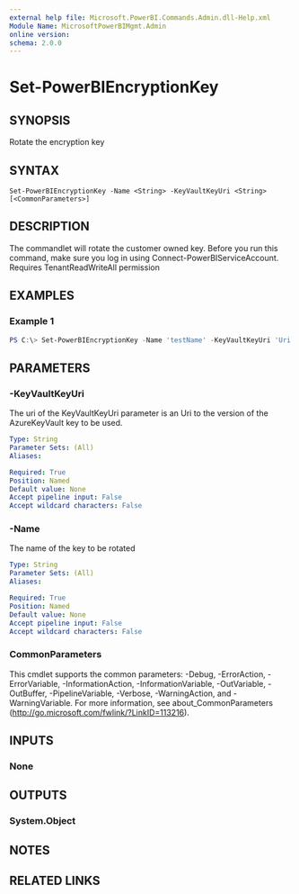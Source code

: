 ```yaml
---
external help file: Microsoft.PowerBI.Commands.Admin.dll-Help.xml
Module Name: MicrosoftPowerBIMgmt.Admin
online version:
schema: 2.0.0
---
```


# Set-PowerBIEncryptionKey

## SYNOPSIS
Rotate the encryption key

## SYNTAX

```
Set-PowerBIEncryptionKey -Name <String> -KeyVaultKeyUri <String> [<CommonParameters>]
```

## DESCRIPTION
The commandlet will rotate the customer owned key. Before you run this command, make sure you log in using Connect-PowerBIServiceAccount.
Requires TenantReadWriteAll permission

## EXAMPLES

### Example 1
```powershell
PS C:\> Set-PowerBIEncryptionKey -Name 'testName' -KeyVaultKeyUri 'Uri'
```

## PARAMETERS

### -KeyVaultKeyUri
The uri of the KeyVaultKeyUri parameter is an Uri to the version of the AzureKeyVault key to be used.

```yaml
Type: String
Parameter Sets: (All)
Aliases:

Required: True
Position: Named
Default value: None
Accept pipeline input: False
Accept wildcard characters: False
```

### -Name
The name of the key to be rotated

```yaml
Type: String
Parameter Sets: (All)
Aliases:

Required: True
Position: Named
Default value: None
Accept pipeline input: False
Accept wildcard characters: False
```

### CommonParameters
This cmdlet supports the common parameters: -Debug, -ErrorAction, -ErrorVariable, -InformationAction, -InformationVariable, -OutVariable, -OutBuffer, -PipelineVariable, -Verbose, -WarningAction, and -WarningVariable. For more information, see about_CommonParameters (http://go.microsoft.com/fwlink/?LinkID=113216).

## INPUTS

### None

## OUTPUTS

### System.Object

## NOTES

## RELATED LINKS
